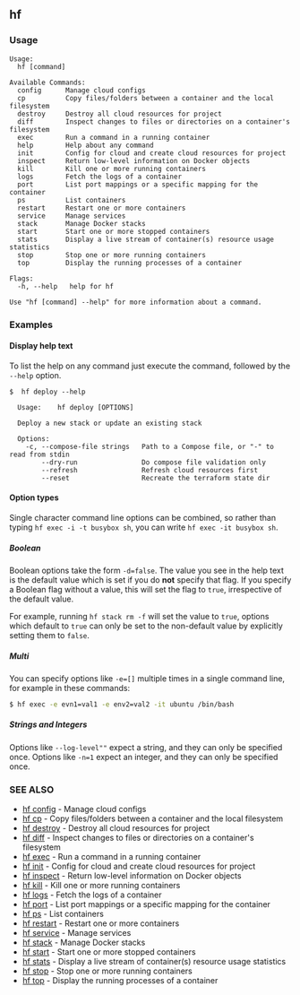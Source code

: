 ## hf



<!-- usage -->

### Usage

```
Usage:
  hf [command]

Available Commands:
  config      Manage cloud configs
  cp          Copy files/folders between a container and the local filesystem
  destroy     Destroy all cloud resources for project
  diff        Inspect changes to files or directories on a container's filesystem
  exec        Run a command in a running container
  help        Help about any command
  init        Config for cloud and create cloud resources for project
  inspect     Return low-level information on Docker objects
  kill        Kill one or more running containers
  logs        Fetch the logs of a container
  port        List port mappings or a specific mapping for the container
  ps          List containers
  restart     Restart one or more containers
  service     Manage services
  stack       Manage Docker stacks
  start       Start one or more stopped containers
  stats       Display a live stream of container(s) resource usage statistics
  stop        Stop one or more running containers
  top         Display the running processes of a container

Flags:
  -h, --help   help for hf

Use "hf [command] --help" for more information about a command.

```
<!-- description and examples -->


### Examples

#### Display help text

To list the help on any command just execute the command, followed by the
`--help` option.

    $  hf deploy --help

      Usage:	hf deploy [OPTIONS]

      Deploy a new stack or update an existing stack

      Options:
        -c, --compose-file strings   Path to a Compose file, or "-" to read from stdin
            --dry-run                Do compose file validation only
            --refresh                Refresh cloud resources first
            --reset                  Recreate the terraform state dir

#### Option types

Single character command line options can be combined, so rather than
typing `hf exec -i -t busybox sh`,
you can write `hf exec -it busybox sh`.

##### Boolean

Boolean options take the form `-d=false`. The value you see in the help text is
the default value which is set if you do **not** specify that flag. If you
specify a Boolean flag without a value, this will set the flag to `true`,
irrespective of the default value.

For example, running `hf stack rm -f` will set the value to `true`, options which default to `true` can only be
set to the non-default value by explicitly setting them to `false`.

##### Multi

You can specify options like `-e=[]` multiple times in a single command line,
for example in these commands:

```bash
$ hf exec -e evn1=val1 -e env2=val2 -it ubuntu /bin/bash
```

##### Strings and Integers

Options like `--log-level""` expect a string, and they
can only be specified once. Options like `-n=1`
expect an integer, and they can only be specified once.


<!-- see also -->

### SEE ALSO

* [hf config](hf_config.md)	 - Manage cloud configs
* [hf cp](hf_cp.md)	 - Copy files/folders between a container and the local filesystem
* [hf destroy](hf_destroy.md)	 - Destroy all cloud resources for project
* [hf diff](hf_diff.md)	 - Inspect changes to files or directories on a container's filesystem
* [hf exec](hf_exec.md)	 - Run a command in a running container
* [hf init](hf_init.md)	 - Config for cloud and create cloud resources for project
* [hf inspect](hf_inspect.md)	 - Return low-level information on Docker objects
* [hf kill](hf_kill.md)	 - Kill one or more running containers
* [hf logs](hf_logs.md)	 - Fetch the logs of a container
* [hf port](hf_port.md)	 - List port mappings or a specific mapping for the container
* [hf ps](hf_ps.md)	 - List containers
* [hf restart](hf_restart.md)	 - Restart one or more containers
* [hf service](hf_service.md)	 - Manage services
* [hf stack](hf_stack.md)	 - Manage Docker stacks
* [hf start](hf_start.md)	 - Start one or more stopped containers
* [hf stats](hf_stats.md)	 - Display a live stream of container(s) resource usage statistics
* [hf stop](hf_stop.md)	 - Stop one or more running containers
* [hf top](hf_top.md)	 - Display the running processes of a container

